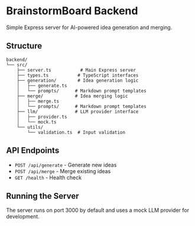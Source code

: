 # BrainstormBoard Backend

Simple Express server for AI-powered idea generation and merging.

## Structure

```
backend/
└── src/
    ├── server.ts           # Main Express server
    ├── types.ts           # TypeScript interfaces
    ├── generation/        # Idea generation logic
    │   ├── generate.ts
    │   └── prompts/      # Markdown prompt templates
    ├── merge/            # Idea merging logic
    │   ├── merge.ts
    │   └── prompts/      # Markdown prompt templates
    ├── llm/              # LLM provider interface
    │   ├── provider.ts
    │   └── mock.ts
    └── utils/
        └── validation.ts  # Input validation
```

## API Endpoints

- `POST /api/generate` - Generate new ideas
- `POST /api/merge` - Merge existing ideas
- `GET /health` - Health check

## Running the Server

The server runs on port 3000 by default and uses a mock LLM provider for development.